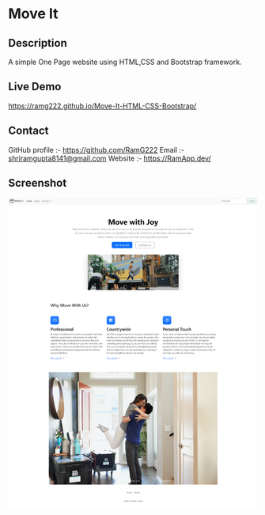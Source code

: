 # Move It

## Description
A simple One Page website using HTML,CSS and Bootstrap framework.

## Live Demo 
https://ramg222.github.io/Move-It-HTML-CSS-Bootstrap/

## Contact 
GitHub profile :- https://github.com/RamG222 Email :- shriramgupta8141@gmail.com Website :- https://RamApp.dev/

## Screenshot
![Move It Using Bootstrap Framework](Move-it.png)
